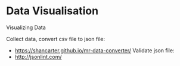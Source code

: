 # Data Visualisation
Visualizing Data

Collect data, convert csv file to json file:
- https://shancarter.github.io/mr-data-converter/
Validate json file:
- http://jsonlint.com/
